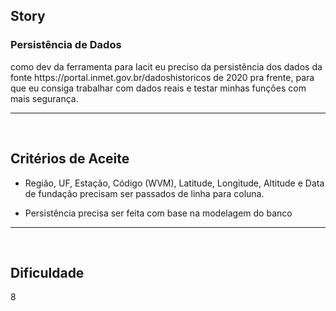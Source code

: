 <h2>Story</h2>
<h3>Persistência de Dados</h3>
como dev da ferramenta para Iacit eu preciso da persistência dos dados da fonte https://portal.inmet.gov.br/dadoshistoricos de 2020 pra frente, para que eu consiga trabalhar com dados reais e testar minhas funções com mais segurança.

---
<br>

<h2>Critérios de Aceite</h2>

* Região, UF, Estação, Código (WVM), Latitude, Longitude, Altitude e Data de fundação precisam ser passados de linha para coluna.

* Persistência precisa ser feita com base na modelagem do banco

---
<br>

<h2>Dificuldade</h2>
8

